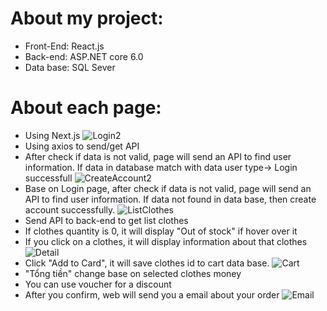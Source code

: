 # About my project:
- Front-End: React.js
- Back-end: ASP.NET core 6.0
- Data base: SQL Sever
# About each page:
- Using Next.js
![Login2](https://github.com/haoquy02/ClothesWeb/assets/73586324/7cbc9ff4-b497-463b-bc18-e65f6c04495f)
- Using axios to send/get API
- After check if data is not valid, page will send an API to find user information. If data in database match with data user type-> Login successfull
![CreateAccount2](https://github.com/haoquy02/ClothesWeb/assets/73586324/49961c82-faa3-4dfe-ae2a-3e55fee14f4e)
- Base on Login page, after check if data is not valid, page will send an API to find user information. If data not found in data base, then create account successfully.
![ListClothes](https://github.com/haoquy02/ClothesWeb/assets/73586324/e968c698-fef8-49d5-a4f8-a7b99cd58813)
- Send API to back-end to get list clothes
- If clothes quantity is 0, it will display "Out of stock" if hover over it
- If you click on a clothes, it will display information about that clothes
![Detail](https://github.com/haoquy02/ClothesWeb/assets/73586324/19d12035-31ca-4fcb-82b0-b251e8fed4e0)
- Click "Add to Card", it will save clothes id to cart data base.
![Cart](https://github.com/haoquy02/ClothesWeb/assets/73586324/f3e8be3d-768e-424e-bb48-43a3a09a39a4)
- "Tổng tiền" change base on selected clothes money
- You can use voucher for a discount
- After you confirm, web will send you a email about your order
![Email](https://github.com/haoquy02/ClothesWeb/assets/73586324/b707b980-2a35-41dc-a835-c6ad79bd0266)
